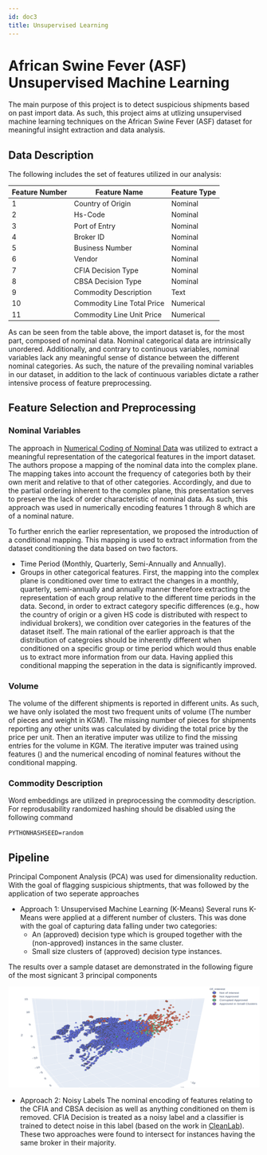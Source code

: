 ```yaml
---
id: doc3
title: Unsupervised Learning
---
```


# African Swine Fever (ASF) Unsupervised Machine Learning 
The main purpose of this project is to detect suspicious shipments based on past import data. As such, this project aims at utlizing unsupervised machine learning techniques on the African Swine Fever (ASF) dataset for meaningful insight extraction and data analysis. 
## Data Description
The following includes the set of features utilized in our analysis: 
 
Feature Number | Feature Name | Feature Type
------------ | ------------- | -------------
1 | Country of Origin | Nominal  
2 | Hs-Code | Nominal  
3 | Port of Entry | Nominal  
4 | Broker ID | Nominal  
5 | Business Number | Nominal  
6 | Vendor  | Nominal  
7 | CFIA Decision Type | Nominal  
8 | CBSA Decision Type | Nominal  
9 | Commodity Description | Text
10 | Commodity Line Total Price | Numerical
11 | Commodity Line Unit Price  | Numerical
As can be seen from the table above, the import dataset is, for the most part, composed of nominal data. Nominal categorical data are intrinsically unordered. Additionally, and contrary to continuous variables, nominal variables lack any meaningful sense of distance between the different nominal categories. As such, the nature of the prevailing nominal variables in our dataset, in addition to the lack of continuous variables dictate a rather intensive process of feature preprocessing.  
## Feature Selection and Preprocessing 
### Nominal Variables 
The approach in [Numerical Coding of Nominal Data](https://www.researchgate.net/publication/278403191_Numerical_Coding_of_Nominal_Data) was utilized to extract a meaningful representation of the categorical features in the import dataset. The authors propose a mapping of the nominal data into the complex plane. The mapping takes into account the frequency of categories both by their own merit and relative to that of other categories. Accordingly, and due to the partial ordering inherent to the complex plane, this presentation serves to preserve the lack of order characteristic of nominal data. As such, this approach was used in numerically encoding features 1 through 8 which are of a nominal nature. 
  
To further enrich the earlier representation, we proposed the introduction of a conditional mapping. This mapping is used to extract information from the dataset conditioning the data based on two factors. 
* Time Period (Monthly, Quarterly, Semi-Annually and Annually). 
* Groups in other categorical features. 
First, the mapping into the complex plane is conditioned over time to extract the changes in a monthly, quarterly, semi-annually and annually manner therefore extracting the representation of each group relative to the different time periods in the data. Second, in order to extract category specific differences (e.g., how the country of origin or a given HS code is distributed with respect to individual brokers), we condition over categories in the features of the dataset itself. 
The main rational of the earlier approach is that the distribution of categroies should be inherently different when conditioned on a specific group or time period which would thus enable us to extract more information from our data. Having applied this conditional mapping the seperation in the data is significantly improved. 
### Volume 
The volume of the different shipments is reported in different units. As such, we have only isolated the most two frequent units of volume (The number of pieces and weight in KGM). The missing number of pieces for shipments reporting any other units was calculated by dividing the total price by the price per unit. Then an iterative imputer was utilize to find the missing entries for the volume in KGM. The iterative imputer was trained using features () and the numerical encoding of nominal features without the conditional mapping. 
### Commodity Description 
Word embeddings are utilized in preprocessing the commodity description. For reprodusability randomized hashing should be disabled using the following command 
```
PYTHONHASHSEED=random
```
## Pipeline 
Principal Component Analysis (PCA) was used for dimensionality reduction. With the goal of flagging suspicious shiptments, that was followed by the application of two seperate approaches 
* Approach 1: Unsupervised Machine Learning (K-Means) 
Several runs K-Means were applied at a different number of clusters. This was done with the goal of capturing data falling under two categories: 
     * An (approved) decision type which is grouped together with the (non-approved) instances in the same cluster. 
     * Small size clusters of (approved) decision type instances. 
 
The results over a sample dataset are demonstrated in the following figure of the most signicant 3 principal components 
 
 ![Test Image 1](/img/clustering.png)
 
 
* Approach 2: Noisy Labels 
The nominal encoding of features relating to the CFIA and CBSA decision as well as anything conditioned on them is removed. CFIA Decision is treated as a noisy label and a classifier is trained to detect noise in this label (based on the work in [CleanLab](https://github.com/cgnorthcutt/cleanlab)). 
These two approaches were found to intersect for instances having the same broker in their majority.